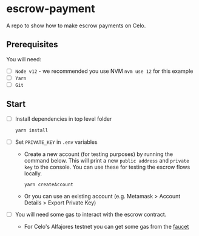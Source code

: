 # escrow-payment

A repo to show how to make escrow payments on Celo.

## Prerequisites

You will need:

- [ ] `Node v12` - we recommended you use NVM `nvm use 12` for this example
- [ ] `Yarn`
- [ ] `Git`

## Start

- [ ] Install dependencies in top level folder

    ```bash
    yarn install
    ```

- [ ] Set `PRIVATE_KEY` in `.env` variables
  - Create a new account (for testing purposes) by running the command below. This will print a new `public address` and `private key` to the console. You can use these for testing the escrow flows locally.

    ```bash
    yarn createAccount
    ```
  
  - Or you can use an existing account (e.g. Metamask > Account Details > Export Private Key)

- [ ] You will need some gas to interact with the escrow contract.
  - For Celo's Alfajores testnet you can get some gas from the [faucet](https://celo.org/developers/faucet)

